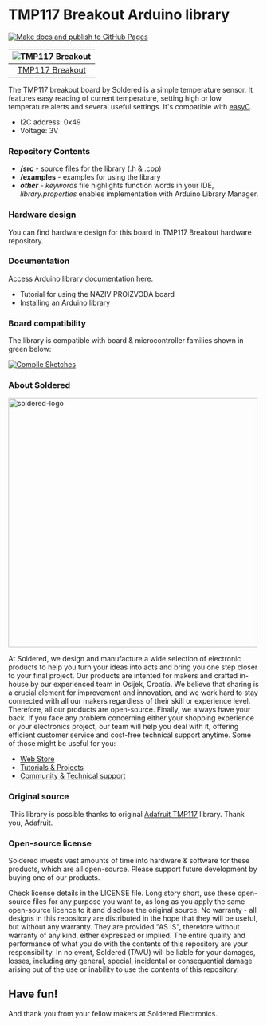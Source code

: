 # TMP117 Breakout Arduino library

[![Make docs and publish to GitHub Pages](https://github.com/SolderedElectronics/Soldered-TMP117-Breakout-Arduino-Library/actions/workflows/make_docs.yml/badge.svg?branch=dev)](https://github.com/SolderedElectronics/Soldered-TMP117-Breakout-Arduino-Library/actions/workflows/make_docs.yml)

| ![TMP117 Breakout](https://upload.wikimedia.org/wikipedia/commons/8/8f/Example_image.svg) |
| :---------------------------------------------------------------------------------------------: |
| [TMP117 Breakout](https://www.solde.red/333175)                                                            |

The TMP117 breakout board by Soldered is a simple temperature sensor. It features easy reading of current temperature, setting high or low temperature alerts and several useful settings. It's compatible with [easyC](https://www.soldered.com/en/easyC).

* I2C address: 0x49
* Voltage: 3V

### Repository Contents
- **/src** - source files for the library (.h & .cpp)
- **/examples** - examples for using the library
- ***other*** - *keywords* file highlights function words in your IDE, *library.properties* enables implementation with Arduino Library Manager.

### Hardware design
You can find hardware design for this board in TMP117 Breakout hardware repository.

### Documentation

Access Arduino library documentation [here](https://SolderedElectronics.github.io/Soldered-TMP117-Breakout-Arduino-Library/).

- Tutorial for using the NAZIV PROIZVODA board
- Installing an Arduino library

### Board compatibility

The library is compatible with board & microcontroller families shown in green below: 

[![Compile Sketches](http://github-actions.40ants.com/SolderedElectronics/Soldered-TMP117-Breakout-Arduino-Library/matrix.svg?branch=dev&only=Compile%20Sketches)](https://github.com/SolderedElectronics/Soldered-TMP117-Breakout-Arduino-Library/actions/workflows/compile_test.yml)


### About Soldered
<img src="https://raw.githubusercontent.com/e-radionicacom/Soldered-Generic-Arduino-Library/dev/extras/Soldered-logo-color.png" alt="soldered-logo" width="500"/>

At Soldered, we design and manufacture a wide selection of electronic products to help you turn your ideas into acts and bring you one step closer to your final project. Our products are intented for makers and crafted in-house by our experienced team in Osijek, Croatia. We believe that sharing is a crucial element for improvement and innovation, and we work hard to stay connected with all our makers regardless of their skill or experience level. Therefore, all our products are open-source. Finally, we always have your back. If you face any problem concerning either your shopping experience or your electronics project, our team will help you deal with it, offering efficient customer service and cost-free technical support anytime. Some of those might be useful for you:

- [Web Store](https://www.soldered.com/shop)
- [Tutorials & Projects](https://soldered.com/learn)
- [Community & Technical support](https://soldered.com/community)


### Original source
​
This library is possible thanks to original [Adafruit TMP117](https://github.com/adafruit/Adafruit_TMP117) library. Thank you, Adafruit. 


### Open-source license
Soldered invests vast amounts of time into hardware & software for these products, which are all open-source. Please support future development by buying one of our products. 

Check license details in the LICENSE file. Long story short, use these open-source files for any purpose you want to, as long as you apply the same open-source licence to it and disclose the original source. No warranty - all designs in this repository are distributed in the hope that they will be useful, but without any warranty. They are provided "AS IS", therefore without warranty of any kind, either expressed or implied. The entire quality and performance of what you do with the contents of this repository are your responsibility. In no event, Soldered (TAVU) will be liable for your damages, losses, including any general, special, incidental or consequential damage arising out of the use or inability to use the contents of this repository. 

## Have fun! 
And thank you from your fellow makers at Soldered Electronics.